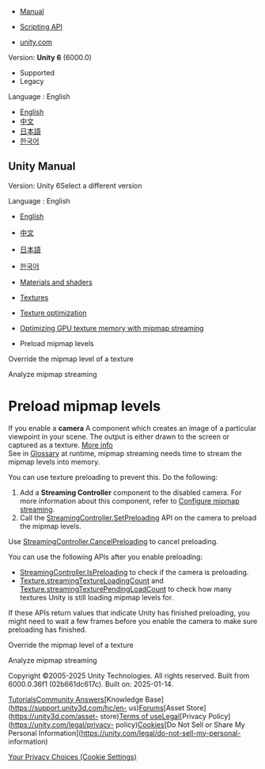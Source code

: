 [](https://docs.unity3d.com)

  * [Manual](../Manual/index.html)
  * [Scripting API](../ScriptReference/index.html)

  * [unity.com](https://unity.com/)

Version: **Unity 6** (6000.0)

  * Supported
  * Legacy

Language : English

  * [English](/Manual/TextureStreaming-preload.html)
  * [中文](/cn/current/Manual/TextureStreaming-preload.html)
  * [日本語](/ja/current/Manual/TextureStreaming-preload.html)
  * [한국어](/kr/current/Manual/TextureStreaming-preload.html)

[](https://docs.unity3d.com)

## Unity Manual

Version: Unity 6Select a different version

Language : English

  * [English](/Manual/TextureStreaming-preload.html)
  * [中文](/cn/current/Manual/TextureStreaming-preload.html)
  * [日本語](/ja/current/Manual/TextureStreaming-preload.html)
  * [한국어](/kr/current/Manual/TextureStreaming-preload.html)

  * [Materials and shaders](materials-and-shaders.html)
  * [Textures](Textures-landing.html)
  * [Texture optimization](TextureLoading.html)
  * [Optimizing GPU texture memory with mipmap streaming](TextureStreaming.html)
  * Preload mipmap levels

[](TextureStreaming-override-mipmap-level.html)

Override the mipmap level of a texture

[](TextureStreaming-analyze.html)

Analyze mipmap streaming

# Preload mipmap levels

If you enable a **camera** A component which creates an image of a particular
viewpoint in your scene. The output is either drawn to the screen or captured
as a texture. [More info](CamerasOverview.html)  
See in [Glossary](Glossary.html#Camera) at runtime, mipmap streaming needs
time to stream the mipmap levels into memory.

You can use texture preloading to prevent this. Do the following:

  1. Add a **Streaming Controller** component to the disabled camera. For more information about this component, refer to [Configure mipmap streaming](TextureStreaming-configure.html).
  2. Call the [StreamingController.SetPreloading](../ScriptReference/StreamingController.SetPreloading.html) API on the camera to preload the mipmap levels.

Use
[StreamingController.CancelPreloading](../ScriptReference/StreamingController.CancelPreloading.html)
to cancel preloading.

You can use the following APIs after you enable preloading:

  * [StreamingController.IsPreloading](../ScriptReference/StreamingController.IsPreloading.html) to check if the camera is preloading.
  * [Texture.streamingTextureLoadingCount](../ScriptReference/Texture-streamingTextureLoadingCount.html) and [Texture.streamingTexturePendingLoadCount](../ScriptReference/Texture-streamingTexturePendingLoadCount.html) to check how many textures Unity is still loading mipmap levels for.

If these APIs return values that indicate Unity has finished preloading, you
might need to wait a few frames before you enable the camera to make sure
preloading has finished.

[](TextureStreaming-override-mipmap-level.html)

Override the mipmap level of a texture

[](TextureStreaming-analyze.html)

Analyze mipmap streaming

Copyright ©2005-2025 Unity Technologies. All rights reserved. Built from
6000.0.36f1 (02b661dc617c). Built on: 2025-01-14.

[Tutorials](https://learn.unity.com/)[Community
Answers](https://answers.unity3d.com)[Knowledge
Base](https://support.unity3d.com/hc/en-
us)[Forums](https://forum.unity3d.com)[Asset Store](https://unity3d.com/asset-
store)[Terms of
use](https://docs.unity3d.com/Manual/TermsOfUse.html)[Legal](https://unity.com/legal)[Privacy
Policy](https://unity.com/legal/privacy-
policy)[Cookies](https://unity.com/legal/cookie-policy)[Do Not Sell or Share
My Personal Information](https://unity.com/legal/do-not-sell-my-personal-
information)

[Your Privacy Choices (Cookie Settings)](javascript:void\(0\);)

